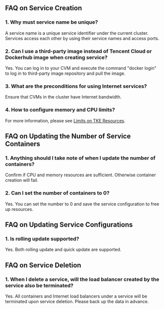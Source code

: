 ## FAQ on Service Creation
### 1. Why must service name be unique?
A service name is a unique service identifier under the current cluster. Services access each other by using their service names and access ports.

### 2. Can I use a third-party image instead of Tencent Cloud or Dockerhub image when creating service?
Yes. You can log in to your CVM and execute the command "docker login" to log in to third-party image repository and pull the image.


### 3. What are the preconditions for using Internet services?
Ensure that CVMs in the cluster have Internet bandwidth.

### 4. How to configure memory and CPU limits?
For more information, please see [Limits on TKE Resources](https://intl.cloud.tencent.com/document/product/457/9099).

## FAQ on Updating the Number of Service Containers
### 1. Anything should I take note of when I update the number of containers?
Confirm if CPU and memory resources are sufficient. Otherwise container creation will fail.

### 2. Can I set the number of containers to 0?
Yes. You can set the number to 0 and save the service configuration to free up resources.

## FAQ on Updating Service Configurations
### 1. Is rolling update supported?
Yes. Both rolling update and quick update are supported.

## FAQ on Service Deletion
### 1. When I delete a service, will the load balancer created by the service also be terminated?
Yes. All containers and Internet load balancers under a service will be terminated upon service deletion. Please back up the data in advance.







